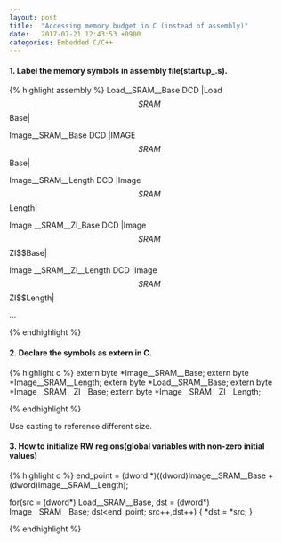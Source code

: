 ```yaml
---
layout: post
title:  "Accessing memory budget in C (instead of assembly)"
date:   2017-07-21 12:43:53 +0900
categories: Embedded C/C++
---
```


#### 1. Label the memory symbols in assembly file(startup_<device>.s).


{% highlight assembly %}
Load__SRAM__Base
    DCD |Load$$SRAM$$Base|

Image__SRAM__Base
    DCD |IMAGE$$SRAM$$Base|

Image__SRAM__Length
    DCD |Image$$SRAM$$Length|

Image __SRAM__ZI_Base
    DCD |Image$$SRAM$$ZI$$Base|

Image __SRAM__ZI__Length
    DCD |Image$$SRAM$$ZI$$Length|

...

{% endhighlight %}

#### 2. Declare the symbols as extern in C.

{% highlight c %}
extern byte *Image__SRAM__Base;
extern byte *Image__SRAM__Length;
extern byte *Load__SRAM__Base;
extern byte *Image__SRAM__ZI__Base;
extern byte *Image__SRAM__ZI__Length;

{% endhighlight %}

Use casting to reference different size.

#### 3. How to initialize RW regions(global variables with non-zero initial values)

{% highlight c %}
end_point = (dword *)((dword)Image__SRAM__Base + (dword)Image__SRAM__Length);

for(src = (dword*) Load__SRAM__Base,
    dst = (dword*) Image__SRAM__Base;  dst<end_point; src++,dst++)
{
  *dst = *src;
}


{% endhighlight %}